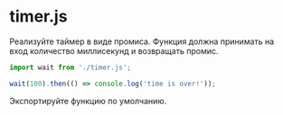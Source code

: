 # timer.js
Реализуйте таймер в виде промиса. Функция должна принимать на вход количество миллисекунд и возвращать промис.

```js
import wait from './timer.js';

wait(100).then(() => console.log('time is over!'));
```

Экспортируйте функцию по умолчанию.